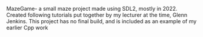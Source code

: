 MazeGame- a small maze project made using SDL2, mostly in 2022. Created following tutorials put together by my lecturer at the time, Glenn Jenkins. This project has no final build, and is included as an example of my earlier Cpp work
